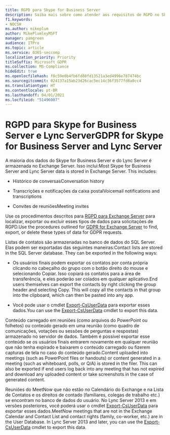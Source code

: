 ```yaml
---
title: RGPD para Skype for Business Server
description: Saiba mais sobre como atender aos requisitos de RGPD no Skype for Business Server e no Lync Server.
f1.keywords:
- NOCSH
ms.author: mikeplum
author: MikePlumleyMSFT
manager: pamgreen
audience: ITPro
ms.topic: article
ms.service: O365-seccomp
localization_priority: Priority
titleSuffix: Microsoft GDPR
ms.collection: MS-Compliance
hideEdit: true
ms.openlocfilehash: f0c59e0b4fb6fd80fd13521a3ed4996e787474bc
ms.sourcegitcommit: 024137a15ab23d26cac5ec14c36f3577fd8a0cc4
ms.translationtype: HT
ms.contentlocale: pt-BR
ms.lasthandoff: 04/01/2021
ms.locfileid: "51496007"
---
```

# <a name="gdpr-for-skype-for-business-server-and-lync-server"></a><span data-ttu-id="1d638-103">RGPD para Skype for Business Server e Lync Server</span><span class="sxs-lookup"><span data-stu-id="1d638-103">GDPR for Skype for Business Server and Lync Server</span></span>

<span data-ttu-id="1d638-p101">A maioria dos dados do Skype for Business Server e do Lync Server é armazenada no Exchange Server. Isso inclui:</span><span class="sxs-lookup"><span data-stu-id="1d638-p101">Most Skype for Business Server and Lync Server data is stored in Exchange Server. This includes:</span></span>

-   <span data-ttu-id="1d638-106">Histórico de conversas</span><span class="sxs-lookup"><span data-stu-id="1d638-106">Conversation history</span></span>

-   <span data-ttu-id="1d638-107">Transcrições e notificações da caixa postal</span><span class="sxs-lookup"><span data-stu-id="1d638-107">Voicemail notifications and transcriptions</span></span>

-   <span data-ttu-id="1d638-108">Convites de reuniões</span><span class="sxs-lookup"><span data-stu-id="1d638-108">Meeting invites</span></span>

<span data-ttu-id="1d638-109">Use os procedimentos descritos para [RGPD para Exchange Server](gdpr-for-exchange-server.md) para localizar, exportar ou excluir esses tipos de dados para solicitações de RGPD.</span><span class="sxs-lookup"><span data-stu-id="1d638-109">Use the procedures outlined for [GDPR for Exchange Server](gdpr-for-exchange-server.md) to find, export, or delete these types of data for GDPR requests.</span></span>

<span data-ttu-id="1d638-p102">Listas de contatos são armazenadas no banco de dados do SQL Server. Elas podem ser exportadas das seguintes maneiras:</span><span class="sxs-lookup"><span data-stu-id="1d638-p102">Contact lists are stored in the SQL Server database. They can be exported in the following ways:</span></span>

-   <span data-ttu-id="1d638-p103">Os usuários finais podem exportar os contatos por conta própria clicando no cabeçalho do grupo com o botão direito do mouse e selecionando Copiar. Isso copiará os contatos para a área de transferência, e eles poderão ser colados em qualquer aplicativo.</span><span class="sxs-lookup"><span data-stu-id="1d638-p103">End users themselves can export the contacts by right clicking the group header and selecting Copy. This will copy all the contacts in that group into the clipboard, which can then be pasted into any app.</span></span>

-   <span data-ttu-id="1d638-114">Você pode usar o cmdlet [Export-CsUserData](/powershell/module/skype/export-csuserdata) para exportar esses dados.</span><span class="sxs-lookup"><span data-stu-id="1d638-114">You can use the [Export-CsUserData](/powershell/module/skype/export-csuserdata) cmdlet to export this data.</span></span>

<span data-ttu-id="1d638-p104">Conteúdo carregado em reuniões (como arquivos do PowerPoint ou folhetos) ou conteúdo gerado em uma reunião (como quadro de comunicações, votações ou sessões de perguntas e respostas) armazenado no servidor de dados. Também é possível exportar esse conteúdo se os usuários finais entrarem novamente em qualquer reunião que não tenha expirado e baixarem o conteúdo carregado ou fizerem capturas de tela no caso do conteúdo gerado.</span><span class="sxs-lookup"><span data-stu-id="1d638-p104">Content uploaded into meetings (such as PowerPoint files or handouts) or content generated in a meeting (such as whiteboard, polls, or Q/A) is stored in the filer. This can also be exported if end users log back into any meeting that has not expired and download any uploaded content or take screenshots in the case of generated content.</span></span>

<span data-ttu-id="1d638-p105">Reuniões do MeetNow que não estão no Calendário do Exchange e na Lista de Contatos e os direitos de contado (familiares, colegas de trabalho etc.) se encontram no banco de dados do usuário. No Lync Server 2013 e em versões posteriores, você poderá usar o cmdlet [Export-CsUserData](/powershell/module/skype/export-csuserdata) para exportar esses dados.</span><span class="sxs-lookup"><span data-stu-id="1d638-p105">MeetNow meetings that are not in the Exchange Calendar and Contact List and contact rights (family, co-worker, etc.) are in the User Database. In Lync Server 2013 and later, you can use the [Export-CsUserData](/powershell/module/skype/export-csuserdata) cmdlet to export this data.</span></span>
